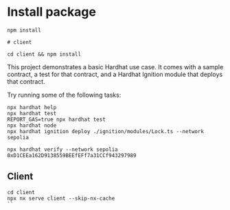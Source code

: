 # Install package

```
npm install

# client

cd client && npm install
```

This project demonstrates a basic Hardhat use case. It comes with a sample contract, a test for that contract, and a Hardhat Ignition module that deploys that contract.

Try running some of the following tasks:

```shell
npx hardhat help
npx hardhat test
REPORT_GAS=true npx hardhat test
npx hardhat node
npx hardhat ignition deploy ./ignition/modules/Lock.ts --network sepolia

npx hardhat verify --network sepolia 0xD1CEEa162D9138559BEEfEFf7a31CCf943297989
```


## Client

```
cd client
npx nx serve client --skip-nx-cache
``
